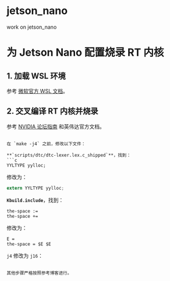 # jetson_nano
work on jetson_nano
# 为 Jetson Nano 配置烧录 RT 内核

## 1. 加载 WSL 环境

参考 [微软官方 WSL 文档](https://learn.microsoft.com/zh-cn/windows/wsl/install)。

## 2. 交叉编译 RT 内核并烧录

参考 [NVIDIA 论坛指南](https://forums.developer.nvidia.com/t/applying-a-preempt-rt-patch-to-jetpack-4-5-on-jetson-nano/168428/4) 和英伟达官方文档。

```

在 `make -j4` 之前，修改以下文件：

**`scripts/dtc/dtc-lexer.lex.c_shipped`**，找到：
```c
YYLTYPE yylloc;
```
修改为：
```c
extern YYLTYPE yylloc;
```

**`Kbuild.include`**，找到：
```make
the-space :=
the-space +=
```
修改为：
```make
E =
the-space = $E $E
```

`j4` 修改为 `j16`：
```

其他步骤严格按照参考博客进行。
